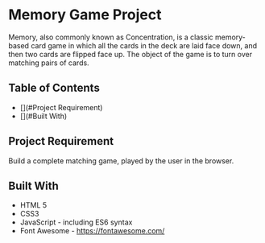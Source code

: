 # Memory Game Project
Memory, also commonly known as Concentration, is a classic memory-based card game in which all the cards in the deck are laid face down, and then two cards are flipped face up. The object of the game is to turn over matching pairs of cards. 

## Table of Contents

* [](#Project Requirement)
* [](#Built With)

## Project Requirement

Build a complete matching game, played by the user in the browser.

## Built With

* HTML 5
* CSS3
* JavaScript - including ES6 syntax
* Font Awesome - https://fontawesome.com/


